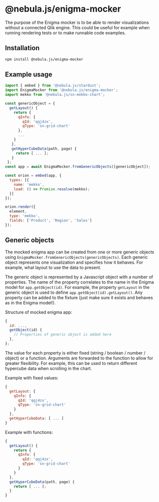 # @nebula.js/enigma-mocker

The purpose of the Enigma mocker is to be able to render visualizations without a connected Qlik engine. This could be useful for example when running rendering tests or to make runnable code examples.

## Installation

```sh
npm install @nebula.js/enigma-mocker
```

## Example usage

```js
import { embed } from '@nebula.js/stardust';
import EnigmaMocker from '@nebula.js/enigma-mocker';
import mekko from '@nebula.js/sn-mekko-chart';

const genericObject = {
  getLayout() {
    return {
      qInfo: {
        qId: 'qqj4zx',
        qType: 'sn-grid-chart'
      },
      ...
    }
   },
   getHyperCubeData(path, page) {
     return [ ... ];
   }
 };
const app = await EnigmaMocker.fromGenericObjects([genericObject]);

const orion = embed(app, {
  types: [{
    name: 'mekko',
    load: () => Promise.resolve(mekko);
  }]
});

orion.render({
  element,
  type: 'mekko',
  fields: ['Product', 'Region', 'Sales']
});
```

## Generic objects

The mocked enigma app can be created from one or more generic objects using `EnigmaMocker.fromGenericObjects(genericObjects)`. Each generic object represents one visualization and specifies how it behaves. For example, what layout to use the data to present.

The generic object is represented by a Javascript object with a number of properties. The name of the property correlates to the name in the Enigma model for `app.getObject(id)`. For example, the property `getLayout` in the generic object is used to define `app.getObject(id).getLayout()`. Any property can be added to the fixture (just make sure it exists and behaves as in the Enigma model!).

Structure of mocked enigma app:

```js
{
  id: ...,
  getObject(id) {
    // Properties of generic object is added here
  },
};
```

The value for each property is either fixed (string / boolean / number / object) or a function. Arguments are forwarded to the function to allow for greater flexibility. For example, this can be used to return different hypercube data when scrolling in the chart.

Example with fixed values:

```js
{
  getLayout: {
    qInfo: {
      qId: 'qqj4zx',
      qType: 'sn-grid-chart'
    }
  },
  getHyperCubeData: [ ... ]
}
```

Example with functions:

```js
{
  getLayout() {
    return {
      qInfo: {
        qId: 'qqj4zx',
        qType: 'sn-grid-chart'
      }
    }
  },
  getHyperCubeData(path, page) {
    return [ ... ];
  }
}
```
